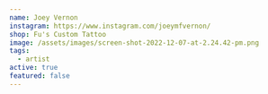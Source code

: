 ```yaml
---
name: Joey Vernon
instagram: https://www.instagram.com/joeymfvernon/
shop: Fu's Custom Tattoo
image: /assets/images/screen-shot-2022-12-07-at-2.24.42-pm.png
tags:
  - artist
active: true
featured: false
---
```


